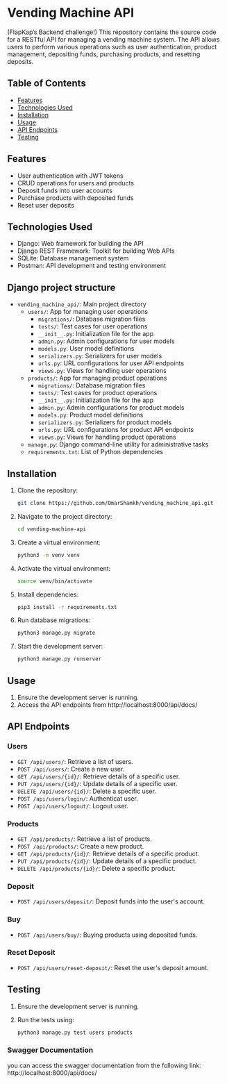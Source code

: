 # Vending Machine API
(FlapKap’s Backend challenge!)
This repository contains the source code for a RESTful API for managing a vending machine system. The API allows users to perform various operations such as user authentication, product management, depositing funds, purchasing products, and resetting deposits.

## Table of Contents

- [Features](#features)
- [Technologies Used](#technologies-used)
- [Installation](#installation)
- [Usage](#usage)
- [API Endpoints](#api-endpoints)
- [Testing](#testing)

## Features

- User authentication with JWT tokens
- CRUD operations for users and products
- Deposit funds into user accounts
- Purchase products with deposited funds
- Reset user deposits

## Technologies Used

- Django: Web framework for building the API
- Django REST Framework: Toolkit for building Web APIs
- SQLite: Database management system
- Postman: API development and testing environment


## Django project structure

- `vending_machine_api/`: Main project directory
    - `users/`: App for managing user operations
        - `migrations/`: Database migration files
        - `tests/`: Test cases for user operations
        - `__init__.py`: Initialization file for the app
        - `admin.py`: Admin configurations for user models
        - `models.py`: User model definitions
        - `serializers.py`: Serializers for user models
        - `urls.py`: URL configurations for user API endpoints
        - `views.py`: Views for handling user operations
    - `products/`: App for managing product operations
        - `migrations/`: Database migration files
        - `tests/`: Test cases for product operations
        - `__init__.py`: Initialization file for the app
        - `admin.py`: Admin configurations for product models
        - `models.py`: Product model definitions
        - `serializers.py`: Serializers for product models
        - `urls.py`: URL configurations for product API endpoints
        - `views.py`: Views for handling product operations
    - `manage.py`: Django command-line utility for administrative tasks
    - `requirements.txt`: List of Python dependencies

## Installation

1. Clone the repository:

    ```bash
    git clone https://github.com/OmarShamkh/vending_machine_api.git
    ```

2. Navigate to the project directory:

    ```bash
    cd vending-machine-api
    ```

3. Create a virtual environment:

    ```bash
    python3 -m venv venv
    ```

4. Activate the virtual environment:

    ```bash
    source venv/bin/activate
    ```

5. Install dependencies:

    ```bash
    pip3 install -r requirements.txt
    ```

6. Run database migrations:

    ```bash
    python3 manage.py migrate
    ```

7. Start the development server:

    ```bash
    python3 manage.py runserver
    ```

## Usage

1. Ensure the development server is running.
2. Access the API endpoints from http://localhost:8000/api/docs/

## API Endpoints

### Users

- `GET /api/users/`: Retrieve a list of users.
- `POST /api/users/`: Create a new user.
- `GET /api/users/{id}/`: Retrieve details of a specific user.
- `PUT /api/users/{id}/`: Update details of a specific user.
- `DELETE /api/users/{id}/`: Delete a specific user.
- `POST /api/users/login/`: Authenticat user.
- `POST /api/users/logout/`: Logout user.

### Products

- `GET /api/products/`: Retrieve a list of products.
- `POST /api/products/`: Create a new product.
- `GET /api/products/{id}/`: Retrieve details of a specific product.
- `PUT /api/products/{id}/`: Update details of a specific product.
- `DELETE /api/products/{id}/`: Delete a specific product.

### Deposit

- `POST /api/users/deposit/`: Deposit funds into the user's account.

### Buy

- `POST /api/users/buy/`: Buying products using deposited funds.

### Reset Deposit

- `POST /api/users/reset-deposit/`: Reset the user's deposit amount.

## Testing

1. Ensure the development server is running.
2. Run the tests using:

    ```bash
    python3 manage.py test users products
    ```
### Swagger Documentation
you can access the swagger documentation from the following link:
http://localhost:8000/api/docs/

